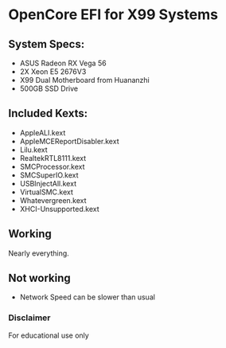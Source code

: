 # OpenCore EFI for X99 Systems

## System Specs:
- ASUS Radeon RX Vega 56
- 2X Xeon E5 2676V3
- X99 Dual Motherboard from Huananzhi
- 500GB SSD Drive

## Included Kexts:
- AppleALI.kext
- AppleMCEReportDisabler.kext
- Lilu.kext
- RealtekRTL8111.kext
- SMCProcessor.kext
- SMCSuperIO.kext
- USBInjectAll.kext
- VirtualSMC.kext
- Whatevergreen.kext
- XHCI-Unsupported.kext

## Working

Nearly everything.

## Not working
- Network Speed can be slower than usual

### Disclaimer
For educational use only

